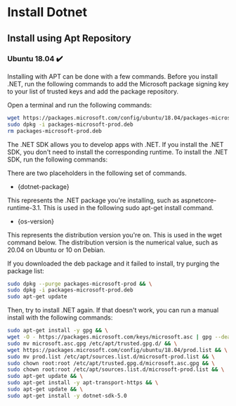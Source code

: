 # Install Dotnet

## Install using Apt Repository
### Ubuntu 18.04 ✔️

Installing with APT can be done with a few commands. Before you install .NET, run the following commands to add the Microsoft package signing key to your list of trusted keys and add the package repository.

Open a terminal and run the following commands:

```bash
wget https://packages.microsoft.com/config/ubuntu/18.04/packages-microsoft-prod.deb -O packages-microsoft-prod.deb
sudo dpkg -i packages-microsoft-prod.deb
rm packages-microsoft-prod.deb
```
The .NET SDK allows you to develop apps with .NET. If you install the .NET SDK, you don't need to install the corresponding runtime. To install the .NET SDK, run the following commands:

There are two placeholders in the following set of commands.
- {dotnet-package}

This represents the .NET package you're installing, such as aspnetcore-runtime-3.1. This is used in the following sudo apt-get install command.

- {os-version}

This represents the distribution version you're on. This is used in the wget command below. The distribution version is the numerical value, such as 20.04 on Ubuntu or 10 on Debian.

If you downloaded the deb package and it failed to install, try purging the package list:

```bash
sudo dpkg --purge packages-microsoft-prod && \
sudo dpkg -i packages-microsoft-prod.deb
sudo apt-get update
```

Then, try to install .NET again. If that doesn't work, you can run a manual install with the following commands:

```bash
sudo apt-get install -y gpg && \
wget -O - https://packages.microsoft.com/keys/microsoft.asc | gpg --dearmor -o  microsoft.asc.gpg && \
sudo mv microsoft.asc.gpg /etc/apt/trusted.gpg.d/ && \
wget https://packages.microsoft.com/config/ubuntu/18.04/prod.list && \
sudo mv prod.list /etc/apt/sources.list.d/microsoft-prod.list && \
sudo chown root:root /etc/apt/trusted.gpg.d/microsoft.asc.gpg && \
sudo chown root:root /etc/apt/sources.list.d/microsoft-prod.list && \
sudo apt-get update && \
sudo apt-get install -y apt-transport-https && \
sudo apt-get update && \
sudo apt-get install -y dotnet-sdk-5.0
  ```